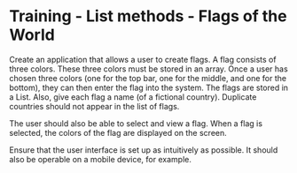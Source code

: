 # Training - List methods - Flags of the World

Create an application that allows a user to create flags. A flag consists of three colors. These three colors must be stored in an array. Once a user has chosen three colors (one for the top bar, one for the middle, and one for the bottom), they can then enter the flag into the system. The flags are stored in a List. Also, give each flag a name (of a fictional country). Duplicate countries should not appear in the list of flags.

The user should also be able to select and view a flag. When a flag is selected, the colors of the flag are displayed on the screen.

Ensure that the user interface is set up as intuitively as possible. It should also be operable on a mobile device, for example.